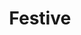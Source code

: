 ---
title: Festive
permalink: /article/compliance32xAddons/Festive
comments: true
comments-id: Festive
header-img: article/compliance32xAddons/Festive.png

carousel-img: article/carousel/Festive/
show_carousel_name: false

long_text: Adds new christmas themed items, blocks and entities, includes over 30+ tweaks.

authors:
  - Alexsor:

download: 
  - 1.13 - 1.16:
    - https://github.com/Compliance-Resource-Pack/Compliance-Addons/raw/master/32x/Compliance%20Festive%20Addon.zip
---